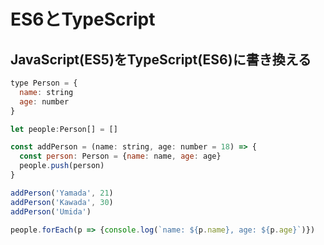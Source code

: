 # ES6とTypeScript

## JavaScript(ES5)をTypeScript(ES6)に書き換える

~~~js
type Person = {
  name: string
  age: number
}

let people:Person[] = []

const addPerson = (name: string, age: number = 18) => {
  const person: Person = {name: name, age: age}
  people.push(person)
}

addPerson('Yamada', 21)
addPerson('Kawada', 30)
addPerson('Umida')

people.forEach(p => {console.log(`name: ${p.name}, age: ${p.age}`)})
~~~

